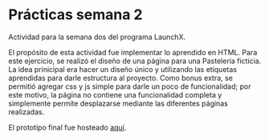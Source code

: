 # Prácticas semana 2

Actividad para la semana dos del programa LaunchX.

El propósito de esta actividad fue implementar lo aprendido en HTML. Para este ejercicio, se realizó el diseño de una página para una Pastelería ficticia. La idea prinicipal era hacer un diseño único y utilizando las etiquetas aprendidas para darle estructura al proyecto. Como bonus extra, se permitió agregar css y js simple para darle un poco de funcionalidad; por este motivo, la página no contiene una funcionalidad completa y simplemente permite desplazarse mediante las diferentes páginas realizadas.

El prototipo final fue hosteado [aquí](https://ivanabadjc.github.io/pagina/).
